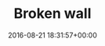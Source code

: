 ---
title:		"Broken wall"
type:		"photos"
mediatype:		"upload"
location:		"Berlin, Germany"
date:		"2016-08-21 18:31:57+00:00"
album:		"abandoned"
filename:		"cite-foche-hole-wall.md"
series:		"cite-foche"
cl_public_id:		"abandoned/cite-foche-hole-wall"
cl_version:		1497000081
format:		"tiff"
bytes:		4017760
width:		2560
height:		1440
colours:
- "#1A1A1A"
- "#797979"
exposure_mode:		"Auto"
program:		"Aperture-priority AE"
aperture:		"2.8"
focal_length:		"16.0 mm"
iso:		"320"
shutter_speed:		"1/320"
metering:		"Center-weighted average"
flash:		"Off, Did not fire"
white_balance:		"Custom"
colour_temp:		"5400"
has_crop:		"false"
orientation:		"Horizontal (normal)"
camera_model:		"NIKON D800"
lens_info:		"16mm f/2.8"
artist:		"No artist info"
x_resolution:		"300"
y_resolution:		"300"
---